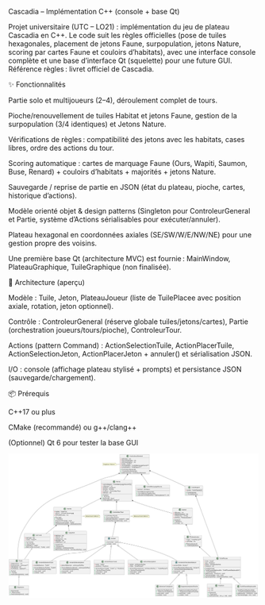 Cascadia – Implémentation C++ (console + base Qt)

Projet universitaire (UTC – LO21) : implémentation du jeu de plateau Cascadia en C++.
Le code suit les règles officielles (pose de tuiles hexagonales, placement de jetons Faune, surpopulation, jetons Nature, scoring par cartes Faune et couloirs d’habitats), avec une interface console complète et une base d’interface Qt (squelette) pour une future GUI. Référence règles : livret officiel de Cascadia.

✨ Fonctionnalités

Partie solo et multijoueurs (2–4), déroulement complet de tours.

Pioche/renouvellement de tuiles Habitat et jetons Faune, gestion de la surpopulation (3/4 identiques) et Jetons Nature.

Vérifications de règles : compatibilité des jetons avec les habitats, cases libres, ordre des actions du tour.

Scoring automatique : cartes de marquage Faune (Ours, Wapiti, Saumon, Buse, Renard) + couloirs d’habitats + majorités + jetons Nature.

Sauvegarde / reprise de partie en JSON (état du plateau, pioche, cartes, historique d’actions).

Modèle orienté objet & design patterns (Singleton pour ControleurGeneral et Partie, système d’Actions sérialisables pour exécuter/annuler).

Plateau hexagonal en coordonnées axiales (SE/SW/W/E/NW/NE) pour une gestion propre des voisins.

Une première base Qt (architecture MVC) est fournie : MainWindow, PlateauGraphique, TuileGraphique (non finalisée).

🧱 Architecture (aperçu)

Modèle : Tuile, Jeton, PlateauJoueur (liste de TuilePlacee avec position axiale, rotation, jeton optionnel).

Contrôle : ControleurGeneral (réserve globale tuiles/jetons/cartes), Partie (orchestration joueurs/tours/pioche), ControleurTour.

Actions (pattern Command) : ActionSelectionTuile, ActionPlacerTuile, ActionSelectionJeton, ActionPlacerJeton + annuler() et sérialisation JSON.

I/O : console (affichage plateau stylisé + prompts) et persistance JSON (sauvegarde/chargement).

📦 Prérequis

C++17 ou plus

CMake (recommandé) ou g++/clang++

(Optionnel) Qt 6 pour tester la base GUI


![](UML.png)
